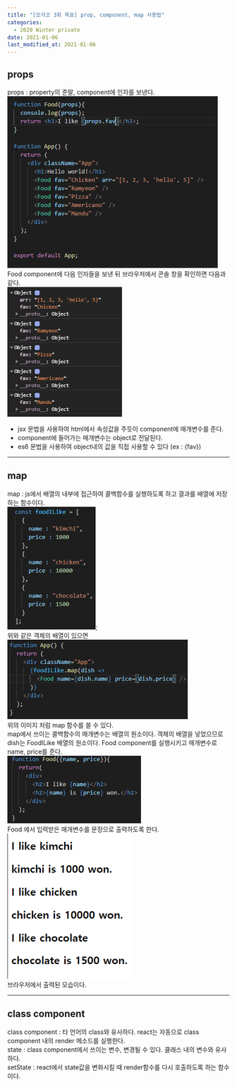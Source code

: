 ```yaml
---
title: "[모각코 3회 목표] prop, component, map 사용법"
categories:
  - 2020 Winter private
date: 2021-01-06
last_modified_at: 2021-01-06
---
```

## props  
props : property의 준말, component에 인자를 보낸다.  
![/images/210106/props.png](/images/210106/props.png)  
Food component에 다음 인자들을 보낸 뒤 브라우저에서 콘솔 창을 확인하면 다음과 같다.  
![/images/210106/console.png](/images/210106/console.png)  
- jsx 문법을 사용하여 html에서 속성값을 주듯이 component에 매개변수를 준다.  
- component에 들어가는 매개변수는 object로 전달된다.  
- es6 문법을 사용하여 object내의 값을 직접 사용할 수 있다 (ex : {fav})  
***
## map  
map : js에서 배열의 내부에 접근하여 콜백함수를 실행하도록 하고 결과를 배열에 저장하는 함수이다.  
![/images/210106/foodILike.png](/images/210106/foodILike.png);  
위와 같은 객체의 배열이 있으면  
![/images/210106/map_1.png](/images/210106/map_1.png)  
위의 이미지 처럼 map 함수를 쓸 수 있다.  
map에서 쓰이는 콜백함수의 매개변수는 배열의 원소이다. 객체의 배열을 넣었으므로 dish는 FoodILike 배열의 원소이다. Food component를 실행시키고 매개변수로 name, price를 준다.  
![/images/210106/food.png](/images/210106/food.png)  
Food 에서 입력받은 매개변수를 문장으로 출력하도록 한다.  
![/images/210106/browser.png](/images/210106/browser.png)  
브라우저에서 출력된 모습이다.  
***
## class component  
class component : 타 언어의 class와 유사하다. react는 자동으로 class component 내의 render 메소드를 실행한다.  
state : class component에서 쓰이는 변수, 변경될 수 있다. 클래스 내의 변수와 유사하다.  
setState : react에서 state값을 변화시킬 때 render함수를 다시 호출하도록 하는 함수이다.


